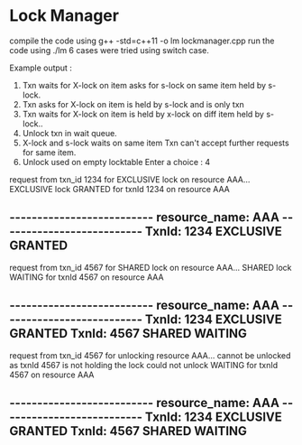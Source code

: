 # Lock Manager

compile the code using g++ -std=c++11 -o lm lockmanager.cpp
run the code using ./lm
6 cases were tried using switch case.

Example output :

1. Txn waits for X-lock on item asks for s-lock on same item held by s-lock. 
2. Txn asks for X-lock on item is held by s-lock and is only txn 
3. Txn waits for X-lock on item is held by x-lock on diff item held by s-lock.. 
4. Unlock txn in wait queue. 
5. X-lock and s-lock waits on same item Txn can't accept further requests for same item. 
6. Unlock used on empty locktable 
Enter a choice : 4

request from txn_id 1234 for EXCLUSIVE lock on resource AAA...
EXCLUSIVE lock GRANTED for txnId 1234 on resource AAA

-------------------------- resource_name: AAA --------------------------
TxnId: 1234			EXCLUSIVE			GRANTED
------------------------------------------------------------------------

request from txn_id 4567 for SHARED lock on resource AAA...
SHARED lock WAITING for txnId 4567 on resource AAA

-------------------------- resource_name: AAA --------------------------
TxnId: 1234			EXCLUSIVE			GRANTED
TxnId: 4567			SHARED				WAITING
------------------------------------------------------------------------

request from txn_id 4567 for unlocking resource AAA...
cannot be unlocked as txnId 4567 is not holding the lock
could not unlock WAITING for txnId 4567 on resource AAA

-------------------------- resource_name: AAA --------------------------
TxnId: 1234			EXCLUSIVE			GRANTED
TxnId: 4567			SHARED				WAITING
------------------------------------------------------------------------